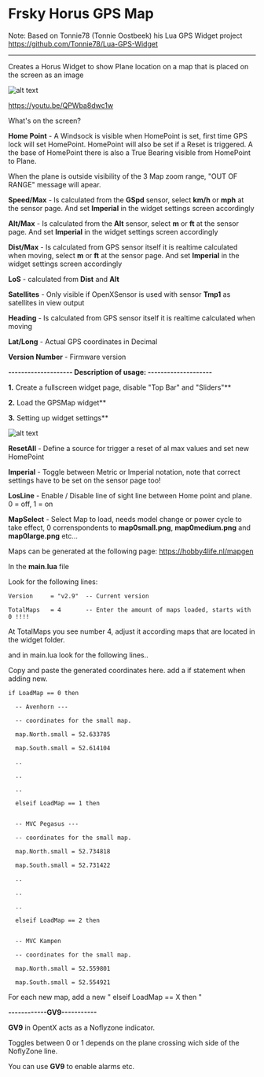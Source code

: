 # Frsky Horus GPS Map

Note:
Based on Tonnie78 (Tonnie Oostbeek) his Lua GPS Widget project https://github.com/Tonnie78/Lua-GPS-Widget





-------------------------------------------------------------------------------------------------------------------------------------------------------------------------------


Creates a Horus Widget to show Plane location on a map that is placed on the screen as an image


![alt text](https://github.com/Hobby4life/Lua-GPS-Widget/blob/master/GPSMap.png)

https://youtu.be/QPWba8dwc1w

What's on the screen?

**Home Point** - A Windsock is visible when HomePoint is set, first time GPS lock will set HomePoint. HomePoint will also be set if a Reset is triggered. A the base of HomePoint there is also a True Bearing visible from HomePoint to Plane.

When the plane is outside visibility of the 3 Map zoom range, "OUT OF RANGE" message will apear.


**Speed/Max** - Is calculated from the **GSpd** sensor, select **km/h** or **mph** at the sensor page. And set **Imperial** in the widget settings screen accordingly

**Alt/Max** - Is calculated from the **Alt** sensor, select **m** or **ft** at the sensor page. And set **Imperial** in the widget settings screen accordingly

**Dist/Max** - Is calculated from GPS sensor itself it is realtime calculated when moving, select **m** or **ft** at the sensor page. And set **Imperial** in the widget settings screen accordingly

**LoS** - calculated from **Dist** and **Alt**

**Satellites** - Only visible if OpenXSensor is used with sensor **Tmp1** as satellites in view output

**Heading** - Is calculated from GPS sensor itself it is realtime calculated when moving

**Lat/Long** - Actual GPS coordinates in Decimal

**Version Number** - Firmware version


**-------------------- Description of usage: --------------------**

**1.** Create a fullscreen widget page, disable "Top Bar" and "Sliders"**

**2.** Load the GPSMap widget**

**3.** Setting up widget settings**

![alt text](https://github.com/Hobby4life/Lua-GPS-Widget/blob/master/widgetsettings.png)

 **ResetAll** - Define a source for trigger a reset of al max values and set new HomePoint
 
 **Imperial** - Toggle between Metric or Imperial notation, note that correct settings have to be set on the sensor page too!

 **LosLine** - Enable / Disable line of sight line between Home point and plane. 0 = off, 1 = on

 **MapSelect** - Select Map to load, needs model change or power cycle to take effect, 0 correnspondents to **map0small.png**, **map0medium.png** and **map0large.png** etc...

Maps can be generated at the following page: https://hobby4life.nl/mapgen

In the **main.lua** file

Look for the following lines:

```
Version     = "v2.9"  -- Current version
  
TotalMaps   = 4       -- Enter the amount of maps loaded, starts with 0 !!!!
```
At TotalMaps you see number 4, adjust it according maps that are located in the widget folder.

and in main.lua look for the following lines..

Copy and paste the generated coordinates here. add a if statement when adding new.

```
if LoadMap == 0 then

  -- Avenhorn ---

  -- coordinates for the small map.

  map.North.small = 52.633785

  map.South.small = 52.614104

  ..

  ..

  ..

  elseif LoadMap == 1 then


  -- MVC Pegasus ---

  -- coordinates for the small map.

  map.North.small = 52.734818

  map.South.small = 52.731422

  ..

  ..

  ..

  elseif LoadMap == 2 then

  
  -- MVC Kampen

  -- coordinates for the small map.

  map.North.small = 52.559801

  map.South.small = 52.554921

```


For each new map, add a new "  elseif LoadMap == X then "


**------------GV9-----------**


**GV9** in OpentX acts as a Noflyzone indicator.

Toggles between 0 or 1 depends on the plane crossing wich side of the NoflyZone line.

You can use **GV9** to enable alarms etc.



